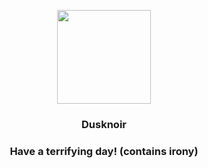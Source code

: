 <p align="center">
    <img src="https://raw.githubusercontent.com/PokeAPI/sprites/master/sprites/pokemon/477.png" width="150" height="150">
</p>
<h3 align="center"> <b>Dusknoir</b></h3>
<h3 align="center">Have a terrifying day! (contains irony)</h3>
